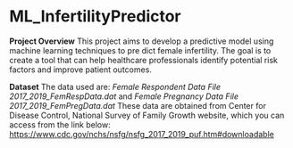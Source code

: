 # ML_InfertilityPredictor

**Project Overview**
This project aims to develop a predictive model using machine learning techniques to pre dict female infertility.
The goal is to create a tool that can help healthcare professionals identify potential risk factors and improve patient outcomes.

**Dataset**
The data used are: _Female Respondent Data File 2017_2019_FemRespData.dat_ and _Female Pregnancy Data File 2017_2019_FemPregData.dat_
These data are obtained from Center for Disease Control, National Survey of Family Growth website, which you can access from the link below:
https://www.cdc.gov/nchs/nsfg/nsfg_2017_2019_puf.htm#downloadable 

